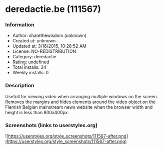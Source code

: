 # deredactie.be (111567)

### Information
- Author: sharethewisdom (unknown)
- Created at: unknown
- Updated at: 3/16/2015, 10:28:52 AM
- License: NO-REDISTRIBUTION
- Category: deredactie
- Rating: undefined
- Total installs: 34
- Weekly installs: 0


### Description
Usefull for viewing video when arranging multiple windows on the screen. Removes the margins and hides elements around the video object on the Flemish Belgian mainstream news website when the browser width and height is less than 800x400px.


### Screenshots (links to userstyles.org)
![https://userstyles.org/style_screenshots/111567-after.png](https://userstyles.org/style_screenshots/111567-after.png)



